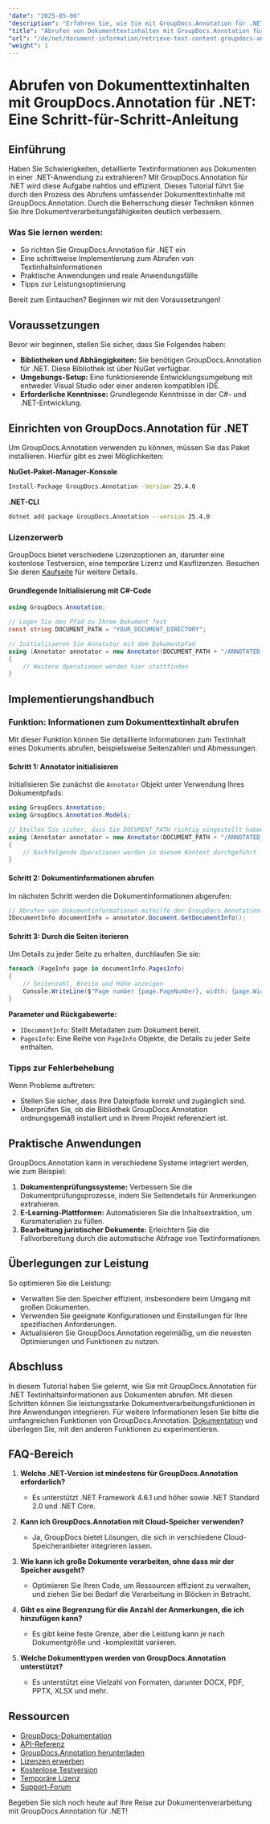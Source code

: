 ```yaml
---
"date": "2025-05-06"
"description": "Erfahren Sie, wie Sie mit GroupDocs.Annotation für .NET effizient Textinhalte aus Dokumenten abrufen. Folgen Sie dieser Schritt-für-Schritt-Anleitung, um Ihre Dokumentverarbeitungsfunktionen zu verbessern."
"title": "Abrufen von Dokumenttextinhalten mit GroupDocs.Annotation für .NET – Eine Schritt-für-Schritt-Anleitung"
"url": "/de/net/document-information/retrieve-text-content-groupdocs-annotation-net/"
"weight": 1
---
```


# Abrufen von Dokumenttextinhalten mit GroupDocs.Annotation für .NET: Eine Schritt-für-Schritt-Anleitung

## Einführung

Haben Sie Schwierigkeiten, detaillierte Textinformationen aus Dokumenten in einer .NET-Anwendung zu extrahieren? Mit GroupDocs.Annotation für .NET wird diese Aufgabe nahtlos und effizient. Dieses Tutorial führt Sie durch den Prozess des Abrufens umfassender Dokumenttextinhalte mit GroupDocs.Annotation. Durch die Beherrschung dieser Techniken können Sie Ihre Dokumentverarbeitungsfähigkeiten deutlich verbessern.

### Was Sie lernen werden:
- So richten Sie GroupDocs.Annotation für .NET ein
- Eine schrittweise Implementierung zum Abrufen von Textinhaltsinformationen
- Praktische Anwendungen und reale Anwendungsfälle
- Tipps zur Leistungsoptimierung

Bereit zum Eintauchen? Beginnen wir mit den Voraussetzungen!

## Voraussetzungen

Bevor wir beginnen, stellen Sie sicher, dass Sie Folgendes haben:

- **Bibliotheken und Abhängigkeiten:** Sie benötigen GroupDocs.Annotation für .NET. Diese Bibliothek ist über NuGet verfügbar.
- **Umgebungs-Setup:** Eine funktionierende Entwicklungsumgebung mit entweder Visual Studio oder einer anderen kompatiblen IDE.
- **Erforderliche Kenntnisse:** Grundlegende Kenntnisse in der C#- und .NET-Entwicklung.

## Einrichten von GroupDocs.Annotation für .NET

Um GroupDocs.Annotation verwenden zu können, müssen Sie das Paket installieren. Hierfür gibt es zwei Möglichkeiten:

**NuGet-Paket-Manager-Konsole**
```bash
Install-Package GroupDocs.Annotation -Version 25.4.0
```

**.NET-CLI**
```bash
dotnet add package GroupDocs.Annotation --version 25.4.0
```

### Lizenzerwerb

GroupDocs bietet verschiedene Lizenzoptionen an, darunter eine kostenlose Testversion, eine temporäre Lizenz und Kauflizenzen. Besuchen Sie deren [Kaufseite](https://purchase.groupdocs.com/buy) für weitere Details.

#### Grundlegende Initialisierung mit C#-Code

```csharp
using GroupDocs.Annotation;

// Legen Sie den Pfad zu Ihrem Dokument fest
const string DOCUMENT_PATH = "YOUR_DOCUMENT_DIRECTORY";

// Initialisieren Sie Annotator mit dem Dokumentpfad
using (Annotator annotator = new Annotator(DOCUMENT_PATH + "/ANNOTATED_DOCX"))
{
    // Weitere Operationen werden hier stattfinden
}
```

## Implementierungshandbuch

### Funktion: Informationen zum Dokumenttextinhalt abrufen

Mit dieser Funktion können Sie detaillierte Informationen zum Textinhalt eines Dokuments abrufen, beispielsweise Seitenzahlen und Abmessungen.

#### Schritt 1: Annotator initialisieren

Initialisieren Sie zunächst die `Annotator` Objekt unter Verwendung Ihres Dokumentpfads:

```csharp
using GroupDocs.Annotation;
using GroupDocs.Annotation.Models;

// Stellen Sie sicher, dass Sie DOCUMENT_PATH richtig eingestellt haben
using (Annotator annotator = new Annotator(DOCUMENT_PATH + "/ANNOTATED_DOCX"))
{
    // Nachfolgende Operationen werden in diesem Kontext durchgeführt
}
```

#### Schritt 2: Dokumentinformationen abrufen

Im nächsten Schritt werden die Dokumentinformationen abgerufen:

```csharp
// Abrufen von Dokumentinformationen mithilfe der GroupDocs.Annotation-API
IDocumentInfo documentInfo = annotator.Document.GetDocumentInfo();
```

#### Schritt 3: Durch die Seiten iterieren

Um Details zu jeder Seite zu erhalten, durchlaufen Sie sie:

```csharp
foreach (PageInfo page in documentInfo.PagesInfo)
{
    // Seitenzahl, Breite und Höhe anzeigen
    Console.WriteLine($"Page number {page.PageNumber}, width: {page.Width} and height: {page.Height}");
}
```

**Parameter und Rückgabewerte:**
- `IDocumentInfo`: Stellt Metadaten zum Dokument bereit.
- `PagesInfo`: Eine Reihe von `PageInfo` Objekte, die Details zu jeder Seite enthalten.

### Tipps zur Fehlerbehebung

Wenn Probleme auftreten:
- Stellen Sie sicher, dass Ihre Dateipfade korrekt und zugänglich sind.
- Überprüfen Sie, ob die Bibliothek GroupDocs.Annotation ordnungsgemäß installiert und in Ihrem Projekt referenziert ist.

## Praktische Anwendungen

GroupDocs.Annotation kann in verschiedene Systeme integriert werden, wie zum Beispiel:
1. **Dokumentenprüfungssysteme:** Verbessern Sie die Dokumentprüfungsprozesse, indem Sie Seitendetails für Anmerkungen extrahieren.
2. **E-Learning-Plattformen:** Automatisieren Sie die Inhaltsextraktion, um Kursmaterialien zu füllen.
3. **Bearbeitung juristischer Dokumente:** Erleichtern Sie die Fallvorbereitung durch die automatische Abfrage von Textinformationen.

## Überlegungen zur Leistung

So optimieren Sie die Leistung:
- Verwalten Sie den Speicher effizient, insbesondere beim Umgang mit großen Dokumenten.
- Verwenden Sie geeignete Konfigurationen und Einstellungen für Ihre spezifischen Anforderungen.
- Aktualisieren Sie GroupDocs.Annotation regelmäßig, um die neuesten Optimierungen und Funktionen zu nutzen.

## Abschluss

In diesem Tutorial haben Sie gelernt, wie Sie mit GroupDocs.Annotation für .NET Textinhaltsinformationen aus Dokumenten abrufen. Mit diesen Schritten können Sie leistungsstarke Dokumentverarbeitungsfunktionen in Ihre Anwendungen integrieren. Für weitere Informationen lesen Sie bitte die umfangreichen Funktionen von GroupDocs.Annotation. [Dokumentation](https://docs.groupdocs.com/annotation/net/) und überlegen Sie, mit den anderen Funktionen zu experimentieren.

## FAQ-Bereich

1. **Welche .NET-Version ist mindestens für GroupDocs.Annotation erforderlich?**
   - Es unterstützt .NET Framework 4.6.1 und höher sowie .NET Standard 2.0 und .NET Core.

2. **Kann ich GroupDocs.Annotation mit Cloud-Speicher verwenden?**
   - Ja, GroupDocs bietet Lösungen, die sich in verschiedene Cloud-Speicheranbieter integrieren lassen.

3. **Wie kann ich große Dokumente verarbeiten, ohne dass mir der Speicher ausgeht?**
   - Optimieren Sie Ihren Code, um Ressourcen effizient zu verwalten, und ziehen Sie bei Bedarf die Verarbeitung in Blöcken in Betracht.

4. **Gibt es eine Begrenzung für die Anzahl der Anmerkungen, die ich hinzufügen kann?**
   - Es gibt keine feste Grenze, aber die Leistung kann je nach Dokumentgröße und -komplexität variieren.

5. **Welche Dokumenttypen werden von GroupDocs.Annotation unterstützt?**
   - Es unterstützt eine Vielzahl von Formaten, darunter DOCX, PDF, PPTX, XLSX und mehr.

## Ressourcen
- [GroupDocs-Dokumentation](https://docs.groupdocs.com/annotation/net/)
- [API-Referenz](https://reference.groupdocs.com/annotation/net/)
- [GroupDocs.Annotation herunterladen](https://releases.groupdocs.com/annotation/net/)
- [Lizenzen erwerben](https://purchase.groupdocs.com/buy)
- [Kostenlose Testversion](https://releases.groupdocs.com/annotation/net/)
- [Temporäre Lizenz](https://purchase.groupdocs.com/temporary-license/)
- [Support-Forum](https://forum.groupdocs.com/c/annotation/) 

Begeben Sie sich noch heute auf Ihre Reise zur Dokumentenverarbeitung mit GroupDocs.Annotation für .NET!